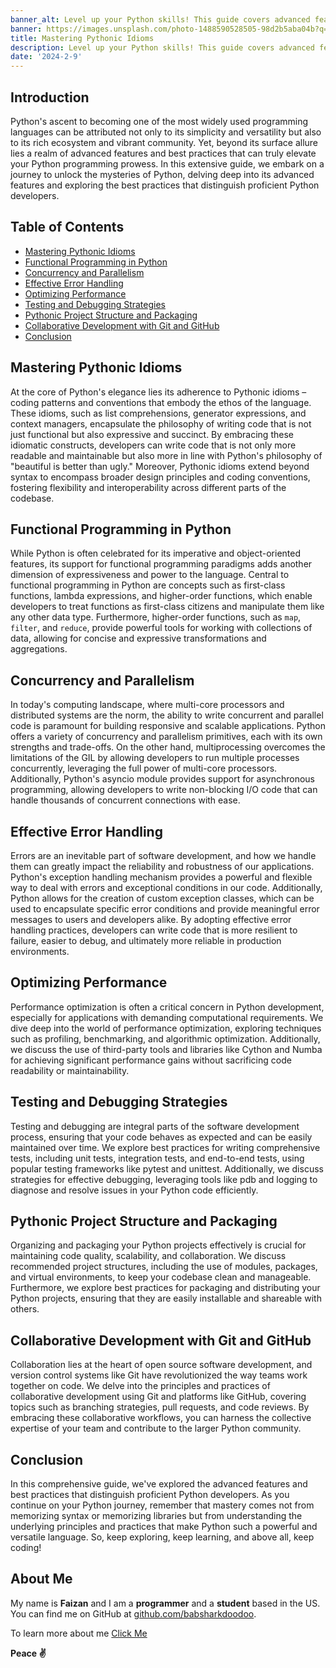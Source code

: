 ```yaml
---
banner_alt: Level up your Python skills! This guide covers advanced features and best practices, from Pythonic idioms to collaborative development. Whether you're a beginner or experienced, you'll learn to write cleaner, more effective Python code.
banner: https://images.unsplash.com/photo-1488590528505-98d2b5aba04b?q=80&w=870&auto=format&fit=crop&ixlib=rb-4.0.3&ixid=M3wxMjA3fDB8MHxwaG90by1wYWdlfHx8fGVufDB8fHx8fA%3D%3D
title: Mastering Pythonic Idioms
description: Level up your Python skills! This guide covers advanced features and best practices, from Pythonic idioms to collaborative development. Whether you're a beginner or experienced, you'll learn to write cleaner, more effective Python code.
date: '2024-2-9'
---
```


## Introduction

Python's ascent to becoming one of the most widely used programming languages can be attributed not only to its simplicity and versatility but also to its rich ecosystem and vibrant community. Yet, beyond its surface allure lies a realm of advanced features and best practices that can truly elevate your Python programming prowess. In this extensive guide, we embark on a journey to unlock the mysteries of Python, delving deep into its advanced features and exploring the best practices that distinguish proficient Python developers.

## Table of Contents

-   [Mastering Pythonic Idioms](#mastering-pythonic-idioms)
-   [Functional Programming in Python](#functional-programming-in-python)
-   [Concurrency and Parallelism](#concurrency-and-parallelism)
-   [Effective Error Handling](#effective-error-handling)
-   [Optimizing Performance](#optimizing-performance)
-   [Testing and Debugging Strategies](#testing-and-debugging-strategies)
-   [Pythonic Project Structure and Packaging](#pythonic-project-structure-and-packaging)
-   [Collaborative Development with Git and GitHub](#collaborative-development-with-git-and-github)
-   [Conclusion](#conclusion)

## Mastering Pythonic Idioms

At the core of Python's elegance lies its adherence to Pythonic idioms – coding patterns and conventions that embody the ethos of the language. These idioms, such as list comprehensions, generator expressions, and context managers, encapsulate the philosophy of writing code that is not just functional but also expressive and succinct. By embracing these idiomatic constructs, developers can write code that is not only more readable and maintainable but also more in line with Python's philosophy of "beautiful is better than ugly." Moreover, Pythonic idioms extend beyond syntax to encompass broader design principles and coding conventions, fostering flexibility and interoperability across different parts of the codebase.

## Functional Programming in Python

While Python is often celebrated for its imperative and object-oriented features, its support for functional programming paradigms adds another dimension of expressiveness and power to the language. Central to functional programming in Python are concepts such as first-class functions, lambda expressions, and higher-order functions, which enable developers to treat functions as first-class citizens and manipulate them like any other data type. Furthermore, higher-order functions, such as `map`, `filter`, and `reduce`, provide powerful tools for working with collections of data, allowing for concise and expressive transformations and aggregations.

## Concurrency and Parallelism

In today's computing landscape, where multi-core processors and distributed systems are the norm, the ability to write concurrent and parallel code is paramount for building responsive and scalable applications. Python offers a variety of concurrency and parallelism primitives, each with its own strengths and trade-offs. On the other hand, multiprocessing overcomes the limitations of the GIL by allowing developers to run multiple processes concurrently, leveraging the full power of multi-core processors. Additionally, Python's asyncio module provides support for asynchronous programming, allowing developers to write non-blocking I/O code that can handle thousands of concurrent connections with ease.

## Effective Error Handling

Errors are an inevitable part of software development, and how we handle them can greatly impact the reliability and robustness of our applications. Python's exception handling mechanism provides a powerful and flexible way to deal with errors and exceptional conditions in our code. Additionally, Python allows for the creation of custom exception classes, which can be used to encapsulate specific error conditions and provide meaningful error messages to users and developers alike. By adopting effective error handling practices, developers can write code that is more resilient to failure, easier to debug, and ultimately more reliable in production environments.

## Optimizing Performance

Performance optimization is often a critical concern in Python development, especially for applications with demanding computational requirements. We dive deep into the world of performance optimization, exploring techniques such as profiling, benchmarking, and algorithmic optimization. Additionally, we discuss the use of third-party tools and libraries like Cython and Numba for achieving significant performance gains without sacrificing code readability or maintainability.

## Testing and Debugging Strategies

Testing and debugging are integral parts of the software development process, ensuring that your code behaves as expected and can be easily maintained over time. We explore best practices for writing comprehensive tests, including unit tests, integration tests, and end-to-end tests, using popular testing frameworks like pytest and unittest. Additionally, we discuss strategies for effective debugging, leveraging tools like pdb and logging to diagnose and resolve issues in your Python code efficiently.

## Pythonic Project Structure and Packaging

Organizing and packaging your Python projects effectively is crucial for maintaining code quality, scalability, and collaboration. We discuss recommended project structures, including the use of modules, packages, and virtual environments, to keep your codebase clean and manageable. Furthermore, we explore best practices for packaging and distributing your Python projects, ensuring that they are easily installable and shareable with others.

## Collaborative Development with Git and GitHub

Collaboration lies at the heart of open source software development, and version control systems like Git have revolutionized the way teams work together on code. We delve into the principles and practices of collaborative development using Git and platforms like GitHub, covering topics such as branching strategies, pull requests, and code reviews. By embracing these collaborative workflows, you can harness the collective expertise of your team and contribute to the larger Python community.

## Conclusion

In this comprehensive guide, we've explored the advanced features and best practices that distinguish proficient Python developers. As you continue on your Python journey, remember that mastery comes not from memorizing syntax or memorizing libraries but from understanding the underlying principles and practices that make Python such a powerful and versatile language. So, keep exploring, keep learning, and above all, keep coding!

## **About Me**

My name is **Faizan** and I am a **programmer** and a **student** based in the US. You can find me on GitHub at [github.com/babsharkdoodoo](https://github.com/babsharkdoodoo).

To learn more about me [Click Me](https://faizanak.vercel.app/blog/about)

**Peace ✌**

